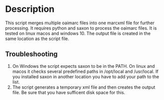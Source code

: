 # Description
This script merges multiple oaimarc files into one marcxml file for further processing. It requires python and saxon to process the oaimarc files. It is tested on linux macos and windows 10.
The output file is created in the same location as the script file.
## Troubleshooting
1. On Windows the script expects saxon to be in the PATH. On linux and macos it checks several predefined paths in /opt/local and /usr/local. If you installed saxon in another location you have to add your path to the list.
2. The script generates a temporary xml file and then creates the output file. Be sure that you have sufficent disk space for this.
